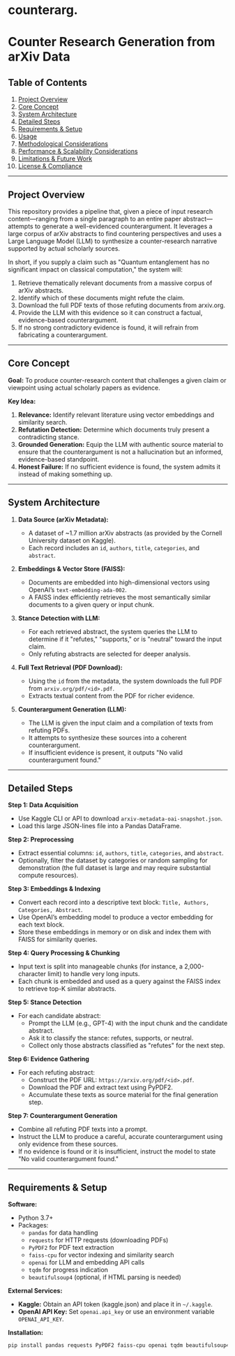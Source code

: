 # counterarg.

# Counter Research Generation from arXiv Data

## Table of Contents
1. [Project Overview](#project-overview)
2. [Core Concept](#core-concept)
3. [System Architecture](#system-architecture)
4. [Detailed Steps](#detailed-steps)
5. [Requirements & Setup](#requirements--setup)
6. [Usage](#usage)
7. [Methodological Considerations](#methodological-considerations)
8. [Performance & Scalability Considerations](#performance--scalability-considerations)
9. [Limitations & Future Work](#limitations--future-work)
10. [License & Compliance](#license--compliance)

---

## Project Overview

This repository provides a pipeline that, given a piece of input research content—ranging from a single paragraph to an entire paper abstract—attempts to generate a well-evidenced counterargument. It leverages a large corpus of arXiv abstracts to find countering perspectives and uses a Large Language Model (LLM) to synthesize a counter-research narrative supported by actual scholarly sources.

In short, if you supply a claim such as "Quantum entanglement has no significant impact on classical computation," the system will:

1. Retrieve thematically relevant documents from a massive corpus of arXiv abstracts.
2. Identify which of these documents might refute the claim.
3. Download the full PDF texts of those refuting documents from arxiv.org.
4. Provide the LLM with this evidence so it can construct a factual, evidence-based counterargument.
5. If no strong contradictory evidence is found, it will refrain from fabricating a counterargument.

---

## Core Concept

**Goal:** To produce counter-research content that challenges a given claim or viewpoint using actual scholarly papers as evidence.

**Key Idea:**  
1. **Relevance:** Identify relevant literature using vector embeddings and similarity search.
2. **Refutation Detection:** Determine which documents truly present a contradicting stance.
3. **Grounded Generation:** Equip the LLM with authentic source material to ensure that the counterargument is not a hallucination but an informed, evidence-based standpoint.
4. **Honest Failure:** If no sufficient evidence is found, the system admits it instead of making something up.

---

## System Architecture

1. **Data Source (arXiv Metadata):**  
   - A dataset of ~1.7 million arXiv abstracts (as provided by the Cornell University dataset on Kaggle).
   - Each record includes an `id`, `authors`, `title`, `categories`, and `abstract`.

2. **Embeddings & Vector Store (FAISS):**  
   - Documents are embedded into high-dimensional vectors using OpenAI’s `text-embedding-ada-002`.
   - A FAISS index efficiently retrieves the most semantically similar documents to a given query or input chunk.

3. **Stance Detection with LLM:**  
   - For each retrieved abstract, the system queries the LLM to determine if it "refutes," "supports," or is "neutral" toward the input claim.
   - Only refuting abstracts are selected for deeper analysis.

4. **Full Text Retrieval (PDF Download):**  
   - Using the `id` from the metadata, the system downloads the full PDF from `arxiv.org/pdf/<id>.pdf`.
   - Extracts textual content from the PDF for richer evidence.

5. **Counterargument Generation (LLM):**  
   - The LLM is given the input claim and a compilation of texts from refuting PDFs.
   - It attempts to synthesize these sources into a coherent counterargument.
   - If insufficient evidence is present, it outputs "No valid counterargument found."

---

## Detailed Steps

**Step 1: Data Acquisition**
- Use Kaggle CLI or API to download `arxiv-metadata-oai-snapshot.json`.
- Load this large JSON-lines file into a Pandas DataFrame.

**Step 2: Preprocessing**
- Extract essential columns: `id`, `authors`, `title`, `categories`, and `abstract`.
- Optionally, filter the dataset by categories or random sampling for demonstration (the full dataset is large and may require substantial compute resources).

**Step 3: Embeddings & Indexing**
- Convert each record into a descriptive text block: `Title, Authors, Categories, Abstract`.
- Use OpenAI’s embedding model to produce a vector embedding for each text block.
- Store these embeddings in memory or on disk and index them with FAISS for similarity queries.

**Step 4: Query Processing & Chunking**
- Input text is split into manageable chunks (for instance, a 2,000-character limit) to handle very long inputs.
- Each chunk is embedded and used as a query against the FAISS index to retrieve top-K similar abstracts.

**Step 5: Stance Detection**
- For each candidate abstract:
  - Prompt the LLM (e.g., GPT-4) with the input chunk and the candidate abstract.
  - Ask it to classify the stance: refutes, supports, or neutral.
  - Collect only those abstracts classified as "refutes" for the next step.

**Step 6: Evidence Gathering**
- For each refuting abstract:
  - Construct the PDF URL: `https://arxiv.org/pdf/<id>.pdf`.
  - Download the PDF and extract text using PyPDF2.
  - Accumulate these texts as source material for the final generation step.

**Step 7: Counterargument Generation**
- Combine all refuting PDF texts into a prompt.
- Instruct the LLM to produce a careful, accurate counterargument using only evidence from these sources.
- If no evidence is found or it is insufficient, instruct the model to state "No valid counterargument found."

---

## Requirements & Setup

**Software:**
- Python 3.7+
- Packages:
  - `pandas` for data handling
  - `requests` for HTTP requests (downloading PDFs)
  - `PyPDF2` for PDF text extraction
  - `faiss-cpu` for vector indexing and similarity search
  - `openai` for LLM and embedding API calls
  - `tqdm` for progress indication
  - `beautifulsoup4` (optional, if HTML parsing is needed)
  
**External Services:**
- **Kaggle:** Obtain an API token (kaggle.json) and place it in `~/.kaggle`.
- **OpenAI API Key:** Set `openai.api_key` or use an environment variable `OPENAI_API_KEY`.

**Installation:**
```bash
pip install pandas requests PyPDF2 faiss-cpu openai tqdm beautifulsoup4
